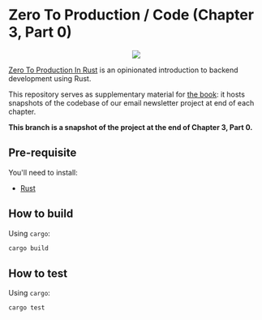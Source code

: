 # Zero To Production / Code (Chapter 3, Part 0)

<div align="center"><a href="https://zero2prod.com" target="_blank"><img src="https://static-2.gumroad.com/res/gumroad/3629854790655/asset_previews/bc9026cad3ece1746327c1d70218f602/retina/rsz_zero_to_production_punk.png" /></a></div>

[Zero To Production In Rust](https://zero2prod.com) is an opinionated introduction to backend development using Rust.

This repository serves as supplementary material for [the book](https://zero2prod.com/): it hosts snapshots of the codebase of our email newsletter project at end of each chapter.

**This branch is a snapshot of the project at the end of Chapter 3, Part 0.**

## Pre-requisite

You'll need to install:

- [Rust](https://www.rust-lang.org/tools/install)

## How to build

Using `cargo`:

```bash
cargo build
```

## How to test

Using `cargo`:

```bash
cargo test 
```
